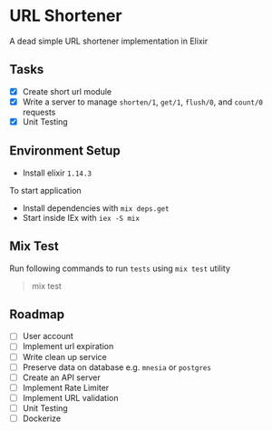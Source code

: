 # URL Shortener

A dead simple URL shortener implementation in Elixir

## Tasks
- [x] Create short url module
- [x] Write a server to manage `shorten/1`, `get/1`, `flush/0`, and `count/0` requests
- [x] Unit Testing

## Environment Setup
  * Install elixir `1.14.3`

To start application

  * Install dependencies with `mix deps.get`
  * Start inside IEx with `iex -S mix`

## Mix Test

Run following commands to run `tests` using `mix test` utility

> mix test

## Roadmap
- [ ] User account
- [ ] Implement url expiration
- [ ] Write clean up service
- [ ] Preserve data on database e.g. `mnesia` or `postgres`
- [ ] Create an API server
- [ ] Implement Rate Limiter
- [ ] Implement URL validation
- [ ] Unit Testing
- [ ] Dockerize
